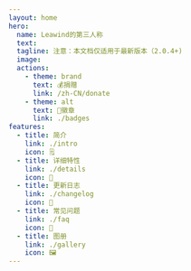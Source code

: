 ```yaml
---
layout: home
hero:
  name: Leawind的第三人称
  text: 
  tagline: 注意：本文档仅适用于最新版本（2.0.4+)
  image: 
  actions:
    - theme: brand
      text: 💰捐赠
      link: /zh-CN/donate
    - theme: alt
      text: 🏅徽章
      link: ./badges
features:
  - title: 简介
    link: ./intro
    icon: 🗒
  - title: 详细特性
    link: ./details
    icon: 📖
  - title: 更新日志
    link: ./changelog
    icon: 📝
  - title: 常见问题
    link: ./faq
    icon: 💬
  - title: 图册
    link: ./gallery
    icon: 🖼
---
```

